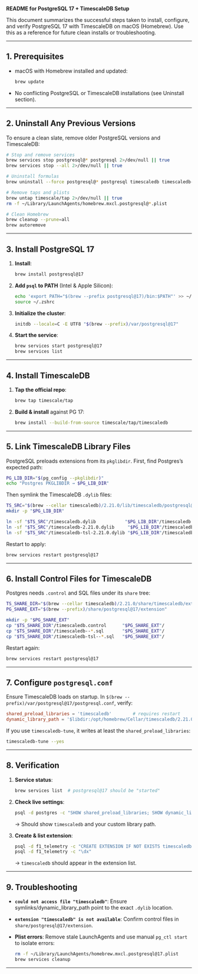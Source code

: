 
**README for PostgreSQL 17 + TimescaleDB Setup**

This document summarizes the successful steps taken to install, configure, and verify PostgreSQL 17 with TimescaleDB on macOS (Homebrew). Use this as a reference for future clean installs or troubleshooting.

---

## 1. Prerequisites

* macOS with Homebrew installed and updated:

  ```bash
  brew update
  ```
* No conflicting PostgreSQL or TimescaleDB installations (see Uninstall section).

---

## 2. Uninstall Any Previous Versions

To ensure a clean slate, remove older PostgreSQL versions and TimescaleDB:

```bash
# Stop and remove services
brew services stop postgresql@* postgresql 2>/dev/null || true
brew services stop --all 2>/dev/null || true

# Uninstall formulas
brew uninstall --force postgresql@* postgresql timescaledb timescaledb-tools --ignore-dependencies

# Remove taps and plists
brew untap timescale/tap 2>/dev/null || true
rm -f ~/Library/LaunchAgents/homebrew.mxcl.postgresql@*.plist

# Clean Homebrew
brew cleanup --prune=all
brew autoremove
```

---

## 3. Install PostgreSQL 17

1. **Install**:

   ```bash
   brew install postgresql@17
   ```

2. **Add `psql` to PATH** (Intel & Apple Silicon):

   ```bash
   echo 'export PATH="$(brew --prefix postgresql@17)/bin:$PATH"' >> ~/.zshrc
   source ~/.zshrc
   ```

3. **Initialize the cluster**:

   ```bash
   initdb --locale=C -E UTF8 "$(brew --prefix)/var/postgresql@17"
   ```

4. **Start the service**:

   ```bash
   brew services start postgresql@17
   brew services list
   ```

---

## 4. Install TimescaleDB

1. **Tap the official repo**:

   ```bash
   brew tap timescale/tap
   ```

2. **Build & install** against PG 17:

   ```bash
   brew install --build-from-source timescale/tap/timescaledb
   ```

---

## 5. Link TimescaleDB Library Files

PostgreSQL preloads extensions from its `pkglibdir`. First, find Postgres’s expected path:

```bash
PG_LIB_DIR="$(pg_config --pkglibdir)"
echo "Postgres PKGLIBDIR → $PG_LIB_DIR"
```

Then symlink the TimescaleDB `.dylib` files:

```bash
TS_SRC="$(brew --cellar timescaledb)/2.21.0/lib/timescaledb/postgresql@17"
mkdir -p "$PG_LIB_DIR"

ln -sf "$TS_SRC"/timescaledb.dylib           "$PG_LIB_DIR"/timescaledb.dylib
ln -sf "$TS_SRC"/timescaledb-2.21.0.dylib     "$PG_LIB_DIR"/timescaledb-2.21.0.dylib
ln -sf "$TS_SRC"/timescaledb-tsl-2.21.0.dylib "$PG_LIB_DIR"/timescaledb-tsl-2.21.0.dylib
```

Restart to apply:

```bash
brew services restart postgresql@17
```

---

## 6. Install Control Files for TimescaleDB

Postgres needs `.control` and SQL files under its `share` tree:

```bash
TS_SHARE_DIR="$(brew --cellar timescaledb)/2.21.0/share/timescaledb/extension"
PG_SHARE_EXT="$(brew --prefix)/share/postgresql@17/extension"

mkdir -p "$PG_SHARE_EXT"
cp "$TS_SHARE_DIR"/timescaledb.control      "$PG_SHARE_EXT"/
cp "$TS_SHARE_DIR"/timescaledb--*.sql       "$PG_SHARE_EXT"/
cp "$TS_SHARE_DIR"/timescaledb-tsl--*.sql   "$PG_SHARE_EXT"/
```

Restart again:

```bash
brew services restart postgresql@17
```

---

## 7. Configure `postgresql.conf`

Ensure TimescaleDB loads on startup. In `$(brew --prefix)/var/postgresql@17/postgresql.conf`, verify:

```conf
shared_preload_libraries = 'timescaledb'        # requires restart
dynamic_library_path = '$libdir:/opt/homebrew/Cellar/timescaledb/2.21.0/lib/timescaledb/postgresql@17'
```

If you use `timescaledb-tune`, it writes at least the `shared_preload_libraries`:

```bash
timescaledb-tune --yes
```

---

## 8. Verification

1. **Service status**:

   ```bash
   brew services list  # postgresql@17 should be "started"
   ```

2. **Check live settings**:

   ```bash
   psql -d postgres -c "SHOW shared_preload_libraries; SHOW dynamic_library_path;"
   ```

   → Should show `timescaledb` and your custom library path.

3. **Create & list extension**:

   ```bash
   psql -d f1_telemetry -c "CREATE EXTENSION IF NOT EXISTS timescaledb CASCADE;"
   psql -d f1_telemetry -c "\dx"
   ```

   → `timescaledb` should appear in the extension list.

---

## 9. Troubleshooting

* **`could not access file "timescaledb"`**: Ensure symlinks/dynamic\_library\_path point to the exact `.dylib` location.
* **`extension "timescaledb" is not available`**: Confirm control files in `share/postgresql@17/extension`.
* **Plist errors**: Remove stale LaunchAgents and use manual `pg_ctl start` to isolate errors:

  ```bash
  rm -f ~/Library/LaunchAgents/homebrew.mxcl.postgresql@17.plist
  brew services cleanup
  ```

---

